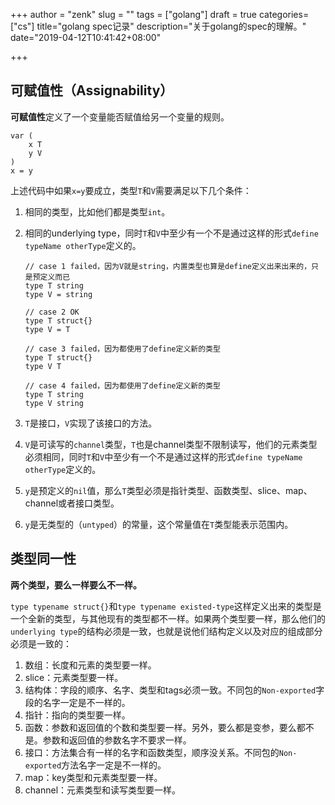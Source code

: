 +++
author = "zenk"
slug = ""
tags = ["golang"]
draft = true
categories=["cs"]
title="golang spec记录"
description="关于golang的spec的理解。"
date="2019-04-12T10:41:42+08:00"

+++

## 可赋值性（Assignability）

**可赋值性**定义了一个变量能否赋值给另一个变量的规则。

```
var (
    x T
    y V
)
x = y
```

上述代码中如果`x=y`要成立，类型`T`和`V`需要满足以下几个条件：

1. 相同的类型，比如他们都是类型`int`。

2. 相同的underlying type，同时`T`和`V`中至少有一个不是通过这样的形式`define typeName otherType`定义的。

   ```
   // case 1 failed，因为V就是string，内置类型也算是define定义出来出来的，只是预定义而已
   type T string
   type V = string
   
   // case 2 OK
   type T struct{}
   type V = T
   
   // case 3 failed，因为都使用了define定义新的类型
   type T struct{}
   type V T
   
   // case 4 failed，因为都使用了define定义新的类型
   type T string
   type V string
   ```

3. `T`是接口，`V`实现了该接口的方法。

4. `V`是可读写的`channel`类型，`T`也是channel类型不限制读写，他们的元素类型必须相同，同时`T`和`V`中至少有一个不是通过这样的形式`define typeName otherType`定义的。

5. `y`是预定义的`nil`值，那么`T`类型必须是指针类型、函数类型、slice、map、channel或者接口类型。

6. `y`是无类型的（`untyped`）的常量，这个常量值在`T`类型能表示范围内。

## 类型同一性

**两个类型，要么一样要么不一样。**

`type typename struct{}`和`type typename existed-type`这样定义出来的类型是一个全新的类型，与其他现有的类型都不一样。如果两个类型要一样，那么他们的`underlying type`的结构必须是一致，也就是说他们结构定义以及对应的组成部分必须是一致的：

1. 数组：长度和元素的类型要一样。
2. slice：元素类型要一样。
3. 结构体：字段的顺序、名字、类型和tags必须一致。不同包的`Non-exported`字段的名字一定是不一样的。
4. 指针：指向的类型要一样。
5. 函数：参数和返回值的个数和类型要一样。另外，要么都是变参，要么都不是。参数和返回值的参数名字不要求一样。
6. 接口：方法集合有一样的名字和函数类型，顺序没关系。不同包的`Non-exported`方法名字一定是不一样的。
7. map：key类型和元素类型要一样。
8. channel：元素类型和读写类型要一样。